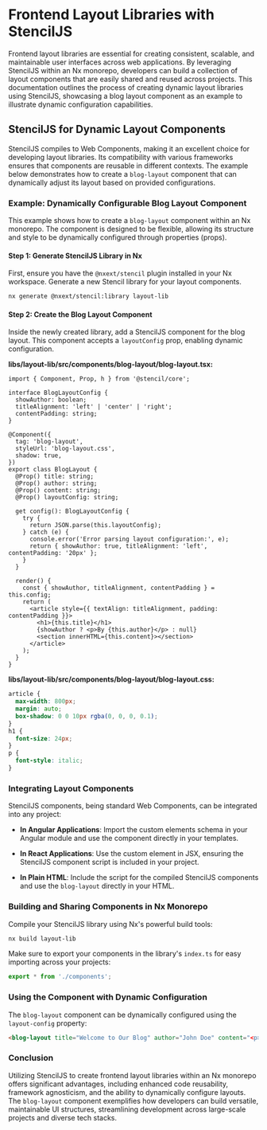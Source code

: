 # Frontend Layout Libraries with StencilJS

Frontend layout libraries are essential for creating consistent, scalable, and maintainable user interfaces across web applications. By leveraging StencilJS within an Nx monorepo, developers can build a collection of layout components that are easily shared and reused across projects. This documentation outlines the process of creating dynamic layout libraries using StencilJS, showcasing a blog layout component as an example to illustrate dynamic configuration capabilities.

## StencilJS for Dynamic Layout Components

StencilJS compiles to Web Components, making it an excellent choice for developing layout libraries. Its compatibility with various frameworks ensures that components are reusable in different contexts. The example below demonstrates how to create a `blog-layout` component that can dynamically adjust its layout based on provided configurations.

### Example: Dynamically Configurable Blog Layout Component

This example shows how to create a `blog-layout` component within an Nx monorepo. The component is designed to be flexible, allowing its structure and style to be dynamically configured through properties (props).

#### Step 1: Generate StencilJS Library in Nx

First, ensure you have the `@nxext/stencil` plugin installed in your Nx workspace. Generate a new Stencil library for your layout components.

```bash
nx generate @nxext/stencil:library layout-lib
```

#### Step 2: Create the Blog Layout Component

Inside the newly created library, add a StencilJS component for the blog layout. This component accepts a `layoutConfig` prop, enabling dynamic configuration.

**libs/layout-lib/src/components/blog-layout/blog-layout.tsx:**

```tsx
import { Component, Prop, h } from '@stencil/core';

interface BlogLayoutConfig {
  showAuthor: boolean;
  titleAlignment: 'left' | 'center' | 'right';
  contentPadding: string;
}

@Component({
  tag: 'blog-layout',
  styleUrl: 'blog-layout.css',
  shadow: true,
})
export class BlogLayout {
  @Prop() title: string;
  @Prop() author: string;
  @Prop() content: string;
  @Prop() layoutConfig: string;

  get config(): BlogLayoutConfig {
    try {
      return JSON.parse(this.layoutConfig);
    } catch (e) {
      console.error('Error parsing layout configuration:', e);
      return { showAuthor: true, titleAlignment: 'left', contentPadding: '20px' };
    }
  }

  render() {
    const { showAuthor, titleAlignment, contentPadding } = this.config;
    return (
      <article style={{ textAlign: titleAlignment, padding: contentPadding }}>
        <h1>{this.title}</h1>
        {showAuthor ? <p>By {this.author}</p> : null}
        <section innerHTML={this.content}></section>
      </article>
    );
  }
}
```

**libs/layout-lib/src/components/blog-layout/blog-layout.css:**

```css
article {
  max-width: 800px;
  margin: auto;
  box-shadow: 0 0 10px rgba(0, 0, 0, 0.1);
}
h1 {
  font-size: 24px;
}
p {
  font-style: italic;
}
```

### Integrating Layout Components

StencilJS components, being standard Web Components, can be integrated into any project:

- **In Angular Applications**: Import the custom elements schema in your Angular module and use the component directly in your templates.

- **In React Applications**: Use the custom element in JSX, ensuring the StencilJS component script is included in your project.

- **In Plain HTML**: Include the script for the compiled StencilJS components and use the `blog-layout` directly in your HTML.

### Building and Sharing Components in Nx Monorepo

Compile your StencilJS library using Nx's powerful build tools:

```bash
nx build layout-lib
```

Make sure to export your components in the library's `index.ts` for easy importing across your projects:

```typescript
export * from './components';
```

### Using the Component with Dynamic Configuration

The `blog-layout` component can be dynamically configured using the `layout-config` property:

```html
<blog-layout title="Welcome to Our Blog" author="John Doe" content="<p>This is a dynamically configured blog post layout.</p>" layout-config='{"showAuthor": false, "titleAlignment": "center", "contentPadding": "30px"}'> </blog-layout>
```

### Conclusion

Utilizing StencilJS to create frontend layout libraries within an Nx monorepo offers significant advantages, including enhanced code reusability, framework agnosticism, and the ability to dynamically configure layouts. The `blog-layout` component exemplifies how developers can build versatile, maintainable UI structures, streamlining development across large-scale projects and diverse tech stacks.
